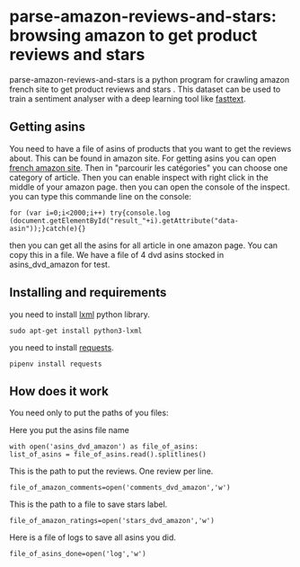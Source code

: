# parse-amazon-reviews-and-stars: browsing amazon to get product reviews and stars

parse-amazon-reviews-and-stars is a  python program for crawling amazon french site to get product reviews and stars . This dataset can be used to train a sentiment analyser with a deep learning tool like [fasttext](https://fasttext.cc/).

## Getting asins
You need to have a file of asins of products that you want to get the reviews about. This can be found in amazon site.
For getting asins you can open [french amazon site](https://www.amazon.fr/). Then in "parcourir les catégories" you can choose one category of article. Then you can enable inspect with right click in the middle of your amazon page.
then you can open the console of the inspect.
you can type this commande line on the console:
```
for (var i=0;i<2000;i++) try{console.log (document.getElementById("result_"+i).getAttribute("data-asin"));}catch(e){}
```
then you can get all the asins for all article in one amazon page.
You can copy this in a file.
We have a file of 4 dvd asins stocked in asins_dvd_amazon for test.

## Installing and requirements
you need to install [lxml](https://lxml.de/installation.html) python library.
```
sudo apt-get install python3-lxml
```
you need to install [requests](http://docs.python-requests.org/en/master/user/install/).
```
pipenv install requests
```
## How does it work
You need only to put the paths of you files:

Here you put the asins file name
```
with open('asins_dvd_amazon') as file_of_asins:
list_of_asins = file_of_asins.read().splitlines()
```
This is the path to put the reviews. One review per line.
```
file_of_amazon_comments=open('comments_dvd_amazon','w')
```
This is the path to a file to save stars label.
```
file_of_amazon_ratings=open('stars_dvd_amazon','w')
```
Here is a file of logs to save all asins you did.
```
file_of_asins_done=open('log','w')
```

